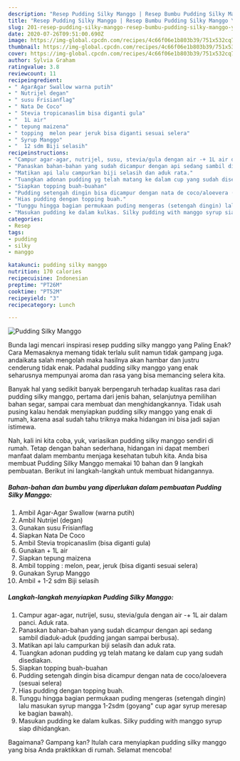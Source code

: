 ```yaml
---
description: "Resep Pudding Silky Manggo | Resep Bumbu Pudding Silky Manggo Yang Sempurna"
title: "Resep Pudding Silky Manggo | Resep Bumbu Pudding Silky Manggo Yang Sempurna"
slug: 201-resep-pudding-silky-manggo-resep-bumbu-pudding-silky-manggo-yang-sempurna
date: 2020-07-26T09:51:00.690Z
image: https://img-global.cpcdn.com/recipes/4c66f06e1b803b39/751x532cq70/pudding-silky-manggo-foto-resep-utama.jpg
thumbnail: https://img-global.cpcdn.com/recipes/4c66f06e1b803b39/751x532cq70/pudding-silky-manggo-foto-resep-utama.jpg
cover: https://img-global.cpcdn.com/recipes/4c66f06e1b803b39/751x532cq70/pudding-silky-manggo-foto-resep-utama.jpg
author: Sylvia Graham
ratingvalue: 3.8
reviewcount: 11
recipeingredient:
- " AgarAgar Swallow warna putih"
- " Nutrijel degan"
- " susu Frisianflag"
- " Nata De Coco"
- " Stevia tropicanaslim bisa diganti gula"
- "  1L air"
- " tepung maizena"
- " topping  melon pear jeruk bisa diganti sesuai selera"
- " Syrup Manggo"
- "  12 sdm Biji selasih"
recipeinstructions:
- "Campur agar-agar, nutrijel, susu, stevia/gula dengan air -+ 1L air dalam panci. Aduk rata."
- "Panaskan bahan-bahan yang sudah dicampur dengan api sedang sambil diaduk-aduk (pudding jangan sampai berbusa)."
- "Matikan api lalu campurkan biji selasih dan aduk rata."
- "Tuangkan adonan pudding yg telah matang ke dalam cup yang sudah disediakan."
- "Siapkan topping buah-buahan"
- "Pudding setengah dingin bisa dicampur dengan nata de coco/aloevera (sesuai selera)"
- "Hias pudding dengan topping buah."
- "Tunggu hingga bagian permukaan puding mengeras (setengah dingin) lalu masukan syrup mangga 1-2sdm (goyang&#34; cup agar syrup meresap ke bagian bawah)."
- "Masukan pudding ke dalam kulkas. Silky pudding with manggo syrup siap dihidangkan."
categories:
- Resep
tags:
- pudding
- silky
- manggo

katakunci: pudding silky manggo 
nutrition: 170 calories
recipecuisine: Indonesian
preptime: "PT26M"
cooktime: "PT52M"
recipeyield: "3"
recipecategory: Lunch

---
```



![Pudding Silky Manggo](https://img-global.cpcdn.com/recipes/4c66f06e1b803b39/751x532cq70/pudding-silky-manggo-foto-resep-utama.jpg)

Bunda lagi mencari inspirasi resep pudding silky manggo yang Paling Enak? Cara Memasaknya memang tidak terlalu sulit namun tidak gampang juga. andaikata salah mengolah maka hasilnya akan hambar dan justru cenderung tidak enak. Padahal pudding silky manggo yang enak seharusnya mempunyai aroma dan rasa yang bisa memancing selera kita.

Banyak hal yang sedikit banyak berpengaruh terhadap kualitas rasa dari pudding silky manggo, pertama dari jenis bahan, selanjutnya pemilihan bahan segar, sampai cara membuat dan menghidangkannya. Tidak usah pusing kalau hendak menyiapkan pudding silky manggo yang enak di rumah, karena asal sudah tahu triknya maka hidangan ini bisa jadi sajian istimewa.




Nah, kali ini kita coba, yuk, variasikan pudding silky manggo sendiri di rumah. Tetap dengan bahan sederhana, hidangan ini dapat memberi manfaat dalam membantu menjaga kesehatan tubuh kita. Anda bisa membuat Pudding Silky Manggo memakai 10 bahan dan 9 langkah pembuatan. Berikut ini langkah-langkah untuk membuat hidangannya.

<!--inarticleads1-->

##### Bahan-bahan dan bumbu yang diperlukan dalam pembuatan Pudding Silky Manggo:

1. Ambil  Agar-Agar Swallow (warna putih)
1. Ambil  Nutrijel (degan)
1. Gunakan  susu Frisianflag
1. Siapkan  Nata De Coco
1. Ambil  Stevia tropicanaslim (bisa diganti gula)
1. Gunakan  + 1L air
1. Siapkan  tepung maizena
1. Ambil  topping : melon, pear, jeruk (bisa diganti sesuai selera)
1. Gunakan  Syrup Manggo
1. Ambil  + 1-2 sdm Biji selasih




<!--inarticleads2-->

##### Langkah-langkah menyiapkan Pudding Silky Manggo:

1. Campur agar-agar, nutrijel, susu, stevia/gula dengan air -+ 1L air dalam panci. Aduk rata.
1. Panaskan bahan-bahan yang sudah dicampur dengan api sedang sambil diaduk-aduk (pudding jangan sampai berbusa).
1. Matikan api lalu campurkan biji selasih dan aduk rata.
1. Tuangkan adonan pudding yg telah matang ke dalam cup yang sudah disediakan.
1. Siapkan topping buah-buahan
1. Pudding setengah dingin bisa dicampur dengan nata de coco/aloevera (sesuai selera)
1. Hias pudding dengan topping buah.
1. Tunggu hingga bagian permukaan puding mengeras (setengah dingin) lalu masukan syrup mangga 1-2sdm (goyang&#34; cup agar syrup meresap ke bagian bawah).
1. Masukan pudding ke dalam kulkas. Silky pudding with manggo syrup siap dihidangkan.




Bagaimana? Gampang kan? Itulah cara menyiapkan pudding silky manggo yang bisa Anda praktikkan di rumah. Selamat mencoba!
